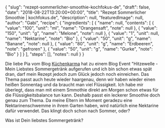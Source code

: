 {
    "slug": "rezept-sommerlicher-smoothie-kochfokus-de",
    "draft": false,
    "date": "2018-08-22T13:20:00+00:00",
    "title": "Rezept Sommerlicher Smoothie | kochfokus.de",
    "description": null,
    "featuredImage": null,
    "author": "Gabi",
    "recipe": {
        "ingredients": [
            {
                "name": null,
                "contents": [
                    {
                        "value": "100",
                        "unit": "ml",
                        "name": "Orangensaft",
                        "note": null
                    },
                    {
                        "value": "150",
                        "unit": "g",
                        "name": "Melone",
                        "note": null
                    },
                    {
                        "value": "1",
                        "unit": null,
                        "name": "Nektarine",
                        "note": "Bio"
                    },
                    {
                        "value": "50",
                        "unit": "g",
                        "name": "Banane",
                        "note": null
                    },
                    {
                        "value": "80",
                        "unit": "g",
                        "name": "Erdbeeren",
                        "note": "gefroren"
                    },
                    {
                        "value": "50",
                        "unit": "g",
                        "name": "Gurke",
                        "note": "Bio"
                    }
                ]
            }
        ],
        "steps": [],
        "notes": null
    }
}

Die liebe Pia vom Blog  [Küchenkarma](https://www.kuechenkarma.de/ "Küchenkarma") hat zu einem Blog Event "Hitzewelle - Mein Liebstes Sommergetränk aufgerufen und ich bin schon etwas spät dran, darf mein Rezept jedoch zum Glück jedoch noch einreichen. Das Thema passt auch heute wieder haargenau, denn wir haben wieder einen heißen Sonnentag und da braucht man viel Flüssigkeit. Ich habe mir überlegt, dass man mit einem Smmothie direkt am Morgen schon etwas für die Flüssigkeitsbalance tun kann. Deshalb passt ein leckerer Smoothie doch genau zum Thema. Da meine Eltern im Moment geradezu eine Nektarinenschwemme in ihrem Garten haben, wird natürlich eine Nektarine dafür verwendet. Das klingt doch schon nach Sommer, oder?

Was ist Dein liebstes Sommergetränk?